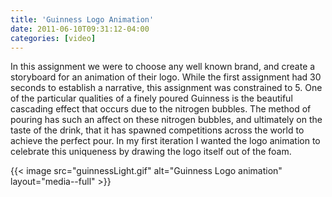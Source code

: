 ```yaml
---
title: 'Guinness Logo Animation'
date: 2011-06-10T09:31:12-04:00
categories: [video]
---
```


In this assignment we were to choose any well known brand, and create a storyboard for an animation of their logo. While the first assignment had 30 seconds to establish a narrative, this assignment was constrained to 5. One of the particular qualities of a finely poured Guinness is the beautiful cascading effect that occurs due to the nitrogen bubbles. The method of pouring has such an affect on these nitrogen bubbles, and ultimately on the taste of the drink, that it has spawned competitions across the world to achieve the perfect pour. In my first iteration I wanted the logo animation to celebrate this uniqueness by drawing the logo itself out of the foam.

{{< image src="guinnessLight.gif" alt="Guinness Logo animation" layout="media--full" >}}

